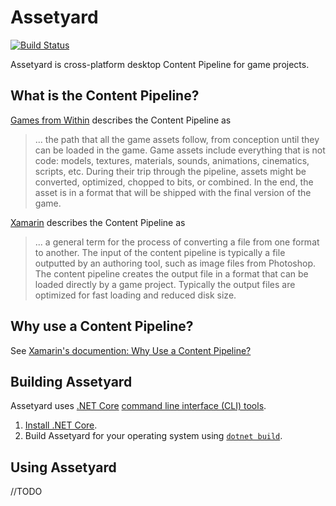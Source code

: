 # Assetyard 

[![Build Status](https://travis-ci.org/Styxz/Assetyard.svg?branch=master)](https://travis-ci.org/Styxz/Assetyard)

Assetyard is cross-platform desktop Content Pipeline for game projects.

## What is the Content Pipeline?

[Games from Within](http://gamesfromwithin.com/optimizing-the-content-pipeline) describes the Content Pipeline as 
> ... the path that all the game assets follow, from conception until they can be loaded in the game. Game assets include everything that is not code: models, textures, materials, sounds, animations, cinematics, scripts, etc. During their trip through the pipeline, assets might be converted, optimized, chopped to bits, or combined. In the end, the asset is in a format that will be shipped with the final version of the game.

[Xamarin](https://developer.xamarin.com/guides/cross-platform/game_development/cocossharp/content_pipeline/introduction/) describes the Content Pipeline as
> ... a general term for the process of converting a file from one format to another. The input of the content pipeline is typically a file outputted by an authoring tool, such as image files from Photoshop. The content pipeline creates the output file in a format that can be loaded directly by a game project. Typically the output files are optimized for fast loading and reduced disk size.

## Why use a Content Pipeline?

See [Xamarin's documention: Why Use a Content Pipeline?](https://developer.xamarin.com/guides/cross-platform/game_development/cocossharp/content_pipeline/introduction/#Why_Use_a_Content_Pipeline)

## Building Assetyard

Assetyard uses [.NET Core](https://github.com/dotnet/core) [command line interface (CLI) tools](https://docs.microsoft.com/en-us/dotnet/core/tools/). 

1. [Install .NET Core](https://www.microsoft.com/net/download/core).
2. Build Assetyard for your operating system using [`dotnet build`](https://docs.microsoft.com/en-us/dotnet/core/tools/dotnet-build).

## Using Assetyard

//TODO
